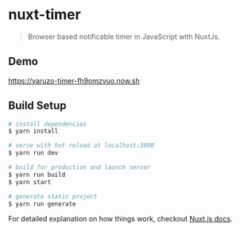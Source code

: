 # nuxt-timer

> Browser based notificable timer in JavaScript with NuxtJs. 

## Demo

https://yaruzo-timer-fh9omzvuo.now.sh

## Build Setup

``` bash
# install dependencies
$ yarn install

# serve with hot reload at localhost:3000
$ yarn run dev

# build for production and launch server
$ yarn run build
$ yarn start

# generate static project
$ yarn run generate
```

For detailed explanation on how things work, checkout [Nuxt.js docs](https://nuxtjs.org).
